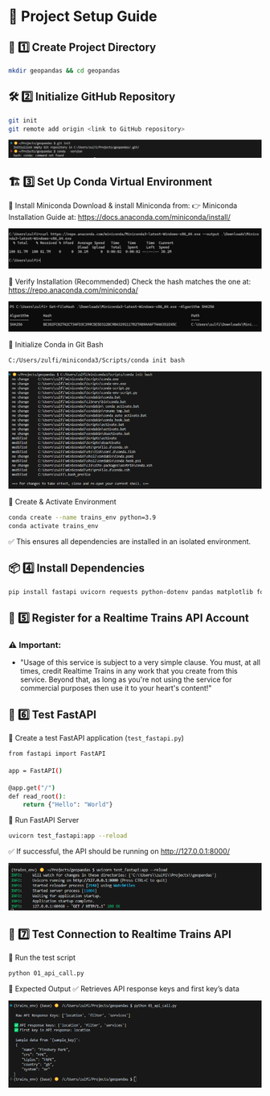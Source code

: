 # 🚄 Project Setup Guide  

## 📂 1️⃣ Create Project Directory  

```bash
mkdir geopandas && cd geopandas
```
## 🛠 2️⃣ Initialize GitHub Repository  
```bash 
git init
git remote add origin <link to GitHub repository>
```

![Git Init](/docs/images/00_git_init.png)

## 🏗 3️⃣ Set Up Conda Virtual Environment

🔹 Install Miniconda
Download & install Miniconda from:
👉 Miniconda Installation Guide at: https://docs.anaconda.com/miniconda/install/

![Conda Install](/docs/images/00_conda_install.png)

🔹 Verify Installation (Recommended)
Check the hash matches the one at: https://repo.anaconda.com/miniconda/ 

![Hash Check](/docs/images/00_hash_check.png)

🔹 Initialize Conda in Git Bash
```bash 
C:/Users/zulfi/miniconda3/Scripts/conda init bash
```

![Conda Init Bash](/docs/images/00_conda_init_bash.png)

🔹 Create & Activate Environment
```bash
conda create --name trains_env python=3.9 
conda activate trains_env
```
✅ This ensures all dependencies are installed in an isolated environment.

## 📦 4️⃣ Install Dependencies

```bash 
pip install fastapi uvicorn requests python-dotenv pandas matplotlib folium geopandas
```

## 🔑 5️⃣ Register for a Realtime Trains API Account

### ⚠ Important: 
- "Usage of this service is subject to a very simple clause. You must, at all times, credit Realtime Trains in any work that you create from this service. Beyond that, as long as you're not using the service for commercial purposes then use it to your heart's content!"

## 🚀 6️⃣ Test FastAPI
🔹 Create a test FastAPI application (`test_fastapi.py`)

```bash
from fastapi import FastAPI

app = FastAPI()

@app.get("/")
def read_root():
    return {"Hello": "World"}
```    
🔹 Run FastAPI Server

```bash
uvicorn test_fastapi:app --reload
```
✅ If successful, the API should be running on http://127.0.0.1:8000/

![output_api](/docs/images/00_output_api_test_call.png)

## 🔄 7️⃣ Test Connection to Realtime Trains API
🔹 Run the test script
```bash
python 01_api_call.py
```

🔹 Expected Output
✅ Retrieves API response keys and first key’s data

![API Call Keys](/docs/images/00_api_call_keys.png)
